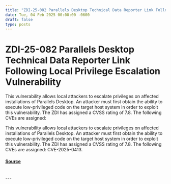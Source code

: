 ```yaml
---
title: "ZDI-25-082 Parallels Desktop Technical Data Reporter Link Following Local Privilege Escalation Vulnerability"
date: Tue, 04 Feb 2025 00:00:00 -0600
draft: false
type: posts
---
```

# ZDI-25-082 Parallels Desktop Technical Data Reporter Link Following Local Privilege Escalation Vulnerability





This vulnerability allows local attackers to escalate privileges on affected installations of Parallels Desktop. An attacker must first obtain the ability to execute low-privileged code on the target host system in order to exploit this vulnerability. The ZDI has assigned a CVSS rating of 7.8. The following CVEs are assigned:

This vulnerability allows local attackers to escalate privileges on affected installations of Parallels Desktop. An attacker must first obtain the ability to execute low-privileged code on the target host system in order to exploit this vulnerability. The ZDI has assigned a CVSS rating of 7.8. The following CVEs are assigned: CVE-2025-0413.

#### [Source](http://www.zerodayinitiative.com/advisories/ZDI-25-082/)

<br/>
---
